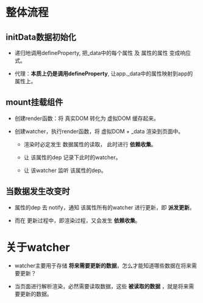 # 整体流程

## initData数据初始化

- 递归地调用defineProperty, 把_data中的每个属性 及 属性的属性 变成响应式。

- 代理：**本质上仍是调用defineProperty**, 让app._data中的属性映射到app的属性上。


## mount挂载组件

- 创建render函数：将 真实DOM 转化为 虚拟DOM 缓存起来。

- 创建watcher，执行render函数，将 虚拟DOM + _data 渲染到页面中。

    - 渲染时必定发生 数据属性的读取， 此时进行 **依赖收集**。

    - 让 该属性的dep 记录下此时的watcher。

    - 让 该watcher 监听 该属性的dep。


## 当数据发生改变时

- 属性的dep 去 notify，通知 该属性所有的watcher 进行更新，即 **派发更新**。

- 而在 更新过程中，即渲染过程，又会发生 **依赖收集**。


# 关于watcher

- watcher主要用于存储 **将来需要更新的数据**，怎么才能知道哪些数据在将来需要更新？

- 当页面进行解析渲染，必然需要读取数据，这些 **被读取的数据** ，就是将来需要更新的数据。